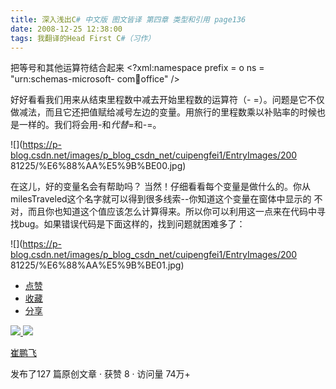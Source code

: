 ```yaml
---
title: 深入浅出C# 中文版 图文皆译 第四章 类型和引用 page136
date: 2008-12-25 12:38:00
tags: 我翻译的Head First C#（习作）
---
```

把等号和其他运算符结合起来  <?xml:namespace prefix = o ns = "urn:schemas-microsoft-
com:office:office" />

好好看看我们用来从结束里程数中减去开始里程数的运算符（-
=）。问题是它不仅做减法，而且它还把值赋给减号左边的变量。用旅行的里程数乘以补贴率的时候也是一样的。我们将会用-和*代替*=和-=。

![](https://p-blog.csdn.net/images/p_blog_csdn_net/cuipengfei1/EntryImages/200
81225/%E6%88%AA%E5%9B%BE00.jpg)

在这儿，好的变量名会有帮助吗？  当然！仔细看看每个变量是做什么的。你从milesTraveled这个名字就可以得到很多线索--你知道这个变量在窗体中显示的
不对，而且你也知道这个值应该怎么计算得来。所以你可以利用这一点来在代码中寻找bug。如果错误代码是下面这样的，找到问题就困难多了：

![](https://p-blog.csdn.net/images/p_blog_csdn_net/cuipengfei1/EntryImages/200
81225/%E6%88%AA%E5%9B%BE01.jpg)

  * [ 点赞  ](javascript:;)
  * [ 收藏  ](javascript:;)
  * [ 分享 ](javascript:;)

[ ![](https://profile.csdnimg.cn/5/2/5/3_cuipengfei1)
![](https://g.csdnimg.cn/static/user-reg-year/1x/11.png)
](https://blog.csdn.net/cuipengfei1)

[ 崔鹏飞 ](https://blog.csdn.net/cuipengfei1)

发布了127 篇原创文章  ·  获赞 8  ·  访问量 74万+

